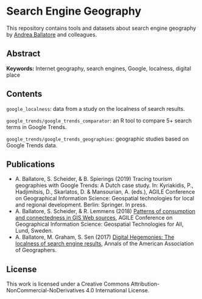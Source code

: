 Search Engine Geography
=============================================
This repository contains tools and datasets about search engine geography
by [Andrea Ballatore](http://aballatore.space) and colleagues.

## Abstract

**Keywords:** Internet geography, search engines, Google, localness, digital place

## Contents

`google_localness`: data from a study on the localness of search results.

`google_trends/google_trends_comparator`: an R tool to compare 5+ search terms in Google Trends.

`google_trends/google_trends_geographies`: geographic studies based on Google Trends data.

## Publications

* A. Ballatore, S. Scheider, & B. Spierings (2019) Tracing tourism geographies with Google Trends: A Dutch case study. In: Kyriakidis, P., Hadjimitsis, D., Skarlatos, D. & Mansourian, A. (eds.), AGILE Conference on Geographical Information Science: Geospatial technologies for local and regional development. Berlin: Springer. In press.
* A. Ballatore, S. Scheider, & R. Lemmens (2018) [Patterns of consumption and connectedness in GIS Web sources](https://github.com/andrea-ballatore/andrea-ballatore-publications/raw/master/2018-Ballatore_-_Consumption_GIS_Web.pdf), AGILE Conference on Geographical Information Science: Geospatial Technologies for All, Lund, Sweden.
* A. Ballatore, M. Graham, S. Sen (2017) [Digital Hegemonies: The localness of search engine results](https://github.com/andrea-ballatore/andrea-ballatore-publications/raw/master/2017-Ballatore-Digital_Hegemonies_localness_j.pdf), Annals of the American Association of Geographers.

## License

This work is licensed under a Creative Commons Attribution-NonCommercial-NoDerivatives 4.0 International License.

